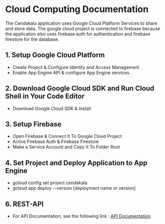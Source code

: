 # Cloud Computing Documentation
The Cendakala application uses Google Cloud Platform Services to share and store data. The google cloud project is connected to firebase because the application also uses firebase auth for authentication and firebase firestore for the database.

## 1. Setup Google Cloud Platform
- Create Project & Configure Identity and Access Management
- Enable App Engine API & configure App Engine services

## 2. Download Google Cloud SDK and Run Cloud Shell in Your Code Editor
- Download Google Cloud SDK & Install

## 3. Setup Firebase 
- Open Firebase & Connect It To Google Cloud Project
- Active Firebase Auth & Firebase Firestore
- Make a Service Account and Copy It To Folder Root

## 4. Set Project and Deploy Application to App Engine
- gcloud config set project cendakala
- gcloud app deploy --version [deployment name or version]

## 6. REST-API
- For API Documentation, see the following link : [API Documentation](https://docs.google.com/document/d/1y4ClCsz6hy0ygxJ8HvCwDNeSdZL8LUDqe-rE3bVlZBY/edit?usp=sharing)
